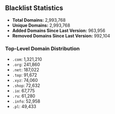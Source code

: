 ## Blacklist Statistics

- **Total Domains:** 2,993,768
- **Unique Domains:** 2,993,768
- **Added Domains Since Last Version:** 963,956
- **Removed Domains Since Last Version:** 992,104

### Top-Level Domain Distribution

-  `.com`: 1,321,210
-  `.org`: 241,860
-  `.net`: 187,022
-  `.top`: 91,672
-  `.xyz`: 74,060
-  `.shop`: 72,632
-  `.io`: 67,775
-  `.ru`: 61,280
-  `.info`: 52,958
-  `.pl`: 49,433
